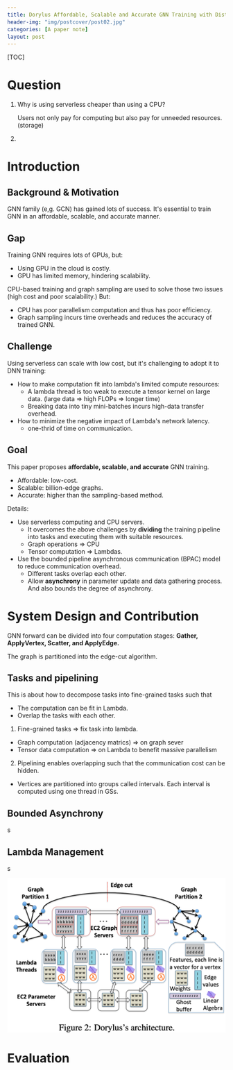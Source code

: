 ```yaml
---
title: Dorylus Affordable, Scalable and Accurate GNN Training with Distributed CPU Servers and Serverless Threads
header-img: "img/postcover/post02.jpg"
categories: [A paper note]
layout: post
---
```


[TOC]

# Question

1. Why is using serverless cheaper than using a CPU?

   Users not only pay for computing but also pay for unneeded resources. (storage)

2. 

# Introduction

## Background & Motivation

GNN family (e,g. GCN) has gained lots of success. It's essential to train GNN in an affordable, scalable, and accurate manner.

## Gap

Training GNN requires lots of GPUs, but:

- Using GPU in the cloud is costly. 
- GPU has limited memory, hindering scalability. 

CPU-based training and graph sampling are used to solve those two issues (high cost and poor scalability.)  But:

- CPU has poor parallelism computation and thus has poor efficiency. 
- Graph sampling incurs time overheads and reduces the accuracy of trained GNN.



## Challenge

Using serverless can scale with low cost, but it's challenging to adopt it to DNN training:

- How to make computation fit into lambda's limited compute resources: 
  - A lambda thread is too weak to execute a tensor kernel on large data. (large data => high FLOPs => longer time)
  - Breaking data into tiny mini-batches incurs high-data transfer overhead.
- How to minimize the negative impact of Lambda's network latency. 
  - one-thrid of time on communication. 

## Goal

This paper proposes **affordable, scalable, and accurate** GNN training. 

- Affordable: low-cost.
- Scalable: billion-edge graphs.
- Accurate: higher than the sampling-based method.

Details:

- Use serverless computing and CPU servers. 
  - It overcomes the above challenges by **dividing** the training pipeline into tasks and executing them with suitable resources. 
  - Graph operations => CPU
  - Tensor computation => Lambdas.
- Use the bounded pipeline asynchronous communication (BPAC) model to reduce communication overhead. 
  - Different tasks overlap each other.
  - Allow **asynchrony** in parameter update and data gathering process. And also bounds the degree of asynchrony.

# System Design and Contribution

GNN forward can be divided into four computation stages: **Gather, ApplyVertex, Scatter, and ApplyEdge.** 

The graph is partitioned into the edge-cut algorithm.

## Tasks and pipelining

This is about how to decompose tasks into fine-grained tasks such that 

- The computation can be fit in Lambda.
- Overlap the tasks with each other.

1. Fine-grained tasks => fix task into lambda.

- Graph computation (adjacency matrics) => on graph sever
- Tensor data computation => on Lambda to benefit massive parallelism

2. Pipelining enables overlapping such that the communication cost can be hidden. 

- Vertices are partitioned into groups called intervals. Each interval is computed using one thread in GSs.

## Bounded Asynchrony

s

## Lambda Management



s







![image-20221107213644718](../../img/a_img_store/image-20221107213644718.png)

# Evaluation

